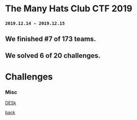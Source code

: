 # The Many Hats Club CTF 2019

### `2019.12.14 - 2019.12.15`

## We finished #7 of 173 teams.
## We solved 6 of 20 challenges.

# Challenges

### Misc

[DESk](misc_2/index.md)



[back](../)
